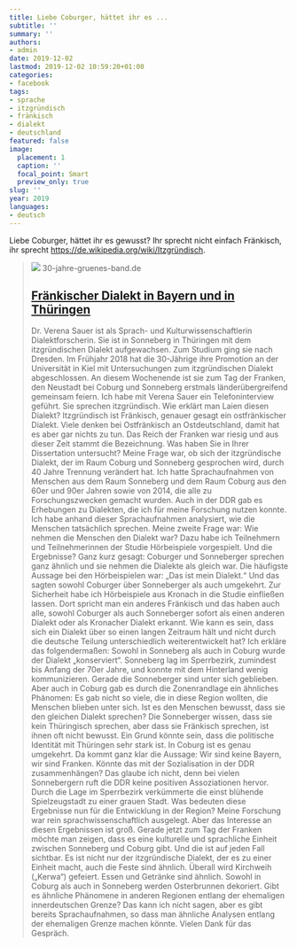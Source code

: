 ```yaml
---
title: Liebe Coburger, hättet ihr es ...
subtitle: ''
summary: ''
authors:
- admin
date: 2019-12-02
lastmod: 2019-12-02 10:59:20+01:00
categories:
- facebook
tags:
- sprache
- itzgründisch
- fränkisch
- dialekt
- deutschland
featured: false
image:
  placement: 1
  caption: ''
  focal_point: Smart
  preview_only: true
slug: ''
year: 2019
languages:
- deutsch
---
```


Liebe Coburger, hättet ihr es gewusst? Ihr sprecht nicht einfach Fränkisch, ihr sprecht https://de.wikipedia.org/wiki/Itzgründisch.
> [![](https://image.jimcdn.com/app/cms/image/transf/dimension=4000x3000:format=jpg/path/sf5c480f44934f097/image/ifc87a9a7ae0ad271/version/1562441835/image.jpg)](https://www.30-jahre-gruenes-band.de/2019/07/06/fr%C3%A4nkischer-dialekt-in-bayern-und-in-th%C3%BCringen/)
> 30-jahre-gruenes-band.de
> ## [Fränkischer Dialekt in Bayern und in Thüringen](https://www.30-jahre-gruenes-band.de/2019/07/06/fr%C3%A4nkischer-dialekt-in-bayern-und-in-th%C3%BCringen/)
>
>Dr. Verena Sauer ist als Sprach- und Kulturwissenschaftlerin Dialektforscherin. Sie ist in Sonneberg in Thüringen mit dem itzgründischen Dialekt aufgewachsen. Zum Studium ging sie nach Dresden. Im Frühjahr 2018 hat die 30-Jährige ihre Promotion an der Universität in Kiel mit Untersuchungen zum itzgründischen Dialekt abgeschlossen. An diesem Wochenende ist sie zum Tag der Franken, den Neustadt bei Coburg und Sonneberg erstmals länderübergreifend gemeinsam feiern. Ich habe mit Verena Sauer ein Telefoninterview geführt. Sie sprechen itzgründisch. Wie erklärt man Laien diesen Dialekt? Itzgründisch ist Fränkisch, genauer gesagt ein ostfränkischer Dialekt. Viele denken bei Ostfränkisch an Ostdeutschland, damit hat es aber gar nichts zu tun. Das Reich der Franken war riesig und aus dieser Zeit stammt die Bezeichnung. Was haben Sie in Ihrer Dissertation untersucht? Meine Frage war, ob sich der itzgründische Dialekt, der im Raum Coburg und Sonneberg gesprochen wird, durch 40 Jahre Trennung verändert hat. Ich hatte Sprachaufnahmen von Menschen aus dem Raum Sonneberg und dem Raum Coburg aus den 60er und 90er Jahren sowie von 2014, die alle zu Forschungszwecken gemacht wurden. Auch in der DDR gab es Erhebungen zu Dialekten, die ich für meine Forschung nutzen konnte. Ich habe anhand dieser Sprachaufnahmen analysiert, wie die Menschen tatsächlich sprechen. Meine zweite Frage war: Wie nehmen die Menschen den Dialekt war? Dazu habe ich Teilnehmern und Teilnehmerinnen der Studie Hörbeispiele vorgespielt. Und die Ergebnisse? Ganz kurz gesagt: Coburger und Sonneberger sprechen ganz ähnlich und sie nehmen die Dialekte als gleich war. Die häufigste Aussage bei den Hörbeispielen war: „Das ist mein Dialekt.“ Und das sagten sowohl Coburger über Sonneberger als auch umgekehrt. Zur Sicherheit habe ich Hörbeispiele aus Kronach in die Studie einfließen lassen. Dort spricht man ein anderes Fränkisch und das haben auch alle, sowohl Coburger als auch Sonneberger sofort als einen anderen Dialekt oder als Kronacher Dialekt erkannt. Wie kann es sein, dass sich ein Dialekt über so einen langen Zeitraum hält und nicht durch die deutsche Teilung unterschiedlich weiterentwickelt hat? Ich erkläre das folgendermaßen: Sowohl in Sonneberg als auch in Coburg wurde der Dialekt „konserviert“. Sonneberg lag im Sperrbezirk, zumindest bis Anfang der 70er Jahre, und konnte mit dem Hinterland wenig kommunizieren. Gerade die Sonneberger sind unter sich geblieben. Aber auch in Coburg gab es durch die Zonenrandlage ein ähnliches Phänomen: Es gab nicht so viele, die in diese Region wollten, die Menschen blieben unter sich. Ist es den Menschen bewusst, dass sie den gleichen Dialekt sprechen? Die Sonneberger wissen, dass sie kein Thüringisch sprechen, aber dass sie Fränkisch sprechen, ist ihnen oft nicht bewusst. Ein Grund könnte sein, dass die politische Identität mit Thüringen sehr stark ist. In Coburg ist es genau umgekehrt. Da kommt ganz klar die Aussage: Wir sind keine Bayern, wir sind Franken. Könnte das mit der Sozialisation in der DDR zusammenhängen? Das glaube ich nicht, denn bei vielen Sonnebergern ruft die DDR keine positiven Assoziationen hervor. Durch die Lage im Sperrbezirk verkümmerte die einst blühende Spielzeugstadt zu einer grauen Stadt. Was bedeuten diese Ergebnisse nun für die Entwicklung in der Region? Meine Forschung war rein sprachwissenschaftlich ausgelegt. Aber das Interesse an diesen Ergebnissen ist groß. Gerade jetzt zum Tag der Franken möchte man zeigen, dass es eine kulturelle und sprachliche Einheit zwischen Sonneberg und Coburg gibt. Und die ist auf jeden Fall sichtbar. Es ist nicht nur der itzgründische Dialekt, der es zu einer Einheit macht, auch die Feste sind ähnlich. Überall wird Kirchweih („Kerwa“) gefeiert. Essen und Getränke sind ähnlich. Sowohl in Coburg als auch in Sonneberg werden Osterbrunnen dekoriert. Gibt es ähnliche Phänomene in anderen Regionen entlang der ehemaligen innerdeutschen Grenze? Das kann ich nicht sagen, aber es gibt bereits Sprachaufnahmen, so dass man ähnliche Analysen entlang der ehemaligen Grenze machen könnte. Vielen Dank für das Gespräch.